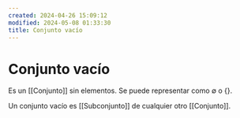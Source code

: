 ```yaml
---
created: 2024-04-26 15:09:12
modified: 2024-05-08 01:33:30
title: Conjunto vacío
---
```


# Conjunto vacío

Es un [[Conjunto]] sin elementos. Se puede representar como $\emptyset$ o $\{\}$.

Un conjunto vacío es [[Subconjunto]] de cualquier otro [[Conjunto]].
